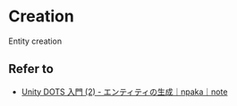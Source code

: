 # Creation

Entity creation

## Refer to

- [Unity DOTS 入門 (2) - エンティティの生成｜npaka｜note](https://note.com/npaka/n/n19370bd5eb89)
